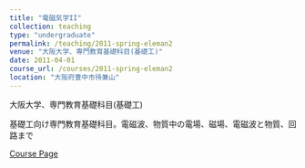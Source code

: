 ```yaml
---
title: "電磁気学II"
collection: teaching
type: "undergraduate"
permalink: /teaching/2011-spring-eleman2
venue: "大阪大学、専門教育基礎科目(基礎工)"
date: 2011-04-01
course_url: /courses/2011-spring-eleman2
location: "大阪府豊中市待兼山"
---
```


大阪大学、専門教育基礎科目(基礎工)

基礎工向け専門教育基礎科目。電磁波、物質中の電場、磁場、電磁波と物質、回路まで


<a href='https://stsykw.github.io/courses/2011-spring-eleman2'>Course Page</a>
